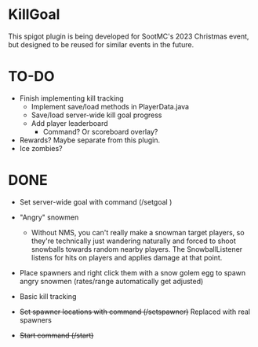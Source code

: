 # KillGoal

This spigot plugin is being developed for SootMC's 2023 Christmas event, but designed to be reused for similar events in the future.

# TO-DO
- Finish implementing kill tracking
  - Implement save/load methods in PlayerData.java
  - Save/load server-wide kill goal progress
  - Add player leaderboard
    - Command? Or scoreboard overlay?
- Rewards? Maybe separate from this plugin.
- Ice zombies?

# DONE
- Set server-wide goal with command (/setgoal <number>)
- "Angry" snowmen
  - Without NMS, you can't really make a snowman target players, so they're technically just wandering naturally and forced to shoot snowballs towards random nearby players. The SnowballListener listens for hits on players and applies damage at that point.
- Place spawners and right click them with a snow golem egg to spawn angry snowmen (rates/range automatically get adjusted)
- Basic kill tracking

- ~~Set spawner locations with command (/setspawner)~~ Replaced with real spawners
- ~~Start command (/start)~~
